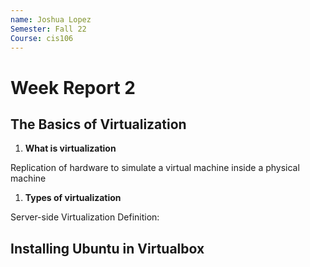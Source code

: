 ```yaml
---
name: Joshua Lopez
Semester: Fall 22
Course: cis106
---
```


# Week Report 2

## The Basics of Virtualization

1. **What is virtualization**
   
Replication of hardware to simulate a virtual machine inside a physical machine

1. **Types of virtualization**

Server-side Virtualization
Definition: 


## Installing Ubuntu in Virtualbox

